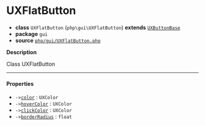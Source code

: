 # UXFlatButton

- **class** `UXFlatButton` (`php\gui\UXFlatButton`) **extends** [`UXButtonBase`](https://github.com/jphp-compiler/jphp/blob/master/jphp-gui-ext/api-docs/classes/php/gui/UXButtonBase.md)
- **package** `gui`
- **source** [`php/gui/UXFlatButton.php`](./src/main/resources/JPHP-INF/sdk/php/gui/UXFlatButton.php)

**Description**

Class UXFlatButton

---

#### Properties

- `->`[`color`](#prop-color) : `UXColor`
- `->`[`hoverColor`](#prop-hovercolor) : `UXColor`
- `->`[`clickColor`](#prop-clickcolor) : `UXColor`
- `->`[`borderRadius`](#prop-borderradius) : `float`